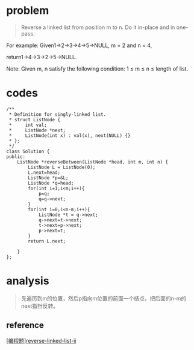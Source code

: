 # problem
>Reverse a linked list from position m to n. Do it in-place and in one-pass.

For example:
Given1->2->3->4->5->NULL, m = 2 and n = 4,

return1->4->3->2->5->NULL.

Note: 
Given m, n satisfy the following condition:
1 ≤ m ≤ n ≤ length of list.

# codes
```
/**
 * Definition for singly-linked list.
 * struct ListNode {
 *     int val;
 *     ListNode *next;
 *     ListNode(int x) : val(x), next(NULL) {}
 * };
 */
class Solution {
public:
    ListNode *reverseBetween(ListNode *head, int m, int n) {
        ListNode L = ListNode(0);
        L.next=head;
        ListNode *p=&L; 
        ListNode *q=head;
        for(int i=1;i<m;i++){
            p=q;
            q=q->next;
        }
        for(int i=0;i<n-m;i++){
            ListNode *t = q->next;
            q->next=t->next;
            t->next=p->next;
            p->next=t;
        }
        return L.next;
        
    }
};
```

# analysis
>先遍历到m的位置，然后p指向m位置的前面一个结点，把后面的n-m的next指针反转。

## reference
[[编程题]reverse-linked-list-ii][1]

[1]: https://www.nowcoder.com/questionTerminal/b58434e200a648c589ca2063f1faf58c